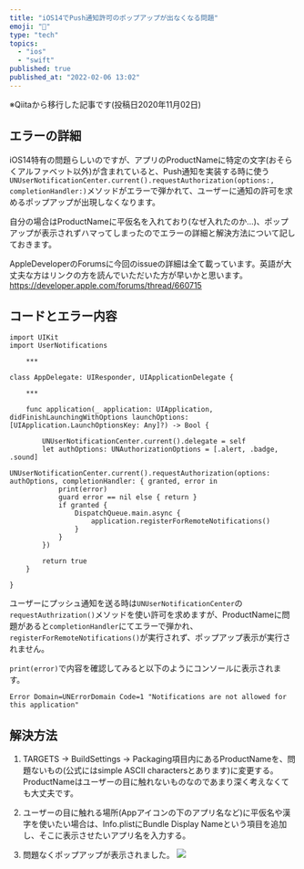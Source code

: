 ```yaml
---
title: "iOS14でPush通知許可のポップアップが出なくなる問題"
emoji: "🛑"
type: "tech"
topics:
  - "ios"
  - "swift"
published: true
published_at: "2022-02-06 13:02"
---
```


※Qiitaから移行した記事です(投稿日2020年11月02日)
## エラーの詳細
iOS14特有の問題らしいのですが、アプリのProductNameに特定の文字(おそらくアルファベット以外)が含まれていると、Push通知を実装する時に使う
`UNUserNotificationCenter.current().requestAuthorization(options:, completionHandler:)`メソッドがエラーで弾かれて、ユーザーに通知の許可を求めるポップアップが出現しなくなります。

自分の場合はProductNameに平仮名を入れており(なぜ入れたのか...)、ポップアップが表示されずハマってしまったのでエラーの詳細と解決方法について記しておきます。

AppleDeveloperのForumsに今回のissueの詳細は全て載っています。英語が大丈夫な方はリンクの方を読んでいただいた方が早いかと思います。
https://developer.apple.com/forums/thread/660715

## コードとエラー内容

```swift:AppDelegate
import UIKit
import UserNotifications

    ***

class AppDelegate: UIResponder, UIApplicationDelegate {

    ***

    func application(_ application: UIApplication, didFinishLaunchingWithOptions launchOptions: [UIApplication.LaunchOptionsKey: Any]?) -> Bool { 
        
        UNUserNotificationCenter.current().delegate = self
        let authOptions: UNAuthorizationOptions = [.alert, .badge, .sound]
        UNUserNotificationCenter.current().requestAuthorization(options: authOptions, completionHandler: { granted, error in
            print(error)
            guard error == nil else { return }
            if granted {
                DispatchQueue.main.async {
                    application.registerForRemoteNotifications()
                }
            }
        })

        return true
    }
    
}
```
ユーザーにプッシュ通知を送る時は`UNUserNotificationCenter`の`requestAuthrization()`メソッドを使い許可を求めますが、ProductNameに問題があると`completionHandler`にてエラーで弾かれ、`registerForRemoteNotifications()`が実行されず、ポップアップ表示が実行されません。

`print(error)`で内容を確認してみると以下のようにコンソールに表示されます。

```
Error Domain=UNErrorDomain Code=1 "Notifications are not allowed for this application"
```

## 解決方法
1. TARGETS -> BuildSettings -> Packaging項目内にあるProductNameを、問題ないもの(公式にはsimple ASCII charactersとあります)に変更する。
ProductNameはユーザーの目に触れないものなのであまり深く考えなくても大丈夫です。

2. ユーザーの目に触れる場所(Appアイコンの下のアプリ名など)に平仮名や漢字を使いたい場合は、Info.plistにBundle Display Nameという項目を追加し、そこに表示させたいアプリ名を入力する。

3. 問題なくポップアップが表示されました。
![](https://storage.googleapis.com/zenn-user-upload/9781b8f19262-20220206.jpeg)
